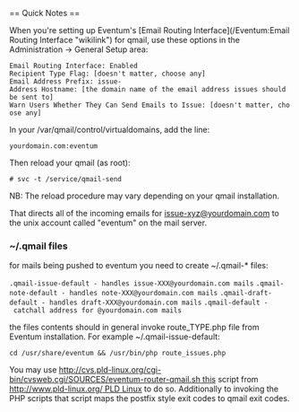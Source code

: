 == Quick Notes ==

When you're setting up Eventum's [Email Routing Interface](/Eventum:Email Routing Interface "wikilink") for qmail, use these options in the Administration -\> General Setup area:

`Email Routing Interface: Enabled`
`Recipient Type Flag: [doesn't matter, choose any]`
`Email Address Prefix: issue-`
`Address Hostname: [the domain name of the email address issues should be sent to]`
`Warn Users Whether They Can Send Emails to Issue: [doesn't matter, choose any]`

In your /var/qmail/control/virtualdomains, add the line:

`yourdomain.com:eventum`

Then reload your qmail (as root):

`# svc -t /service/qmail-send`

NB: The reload procedure may vary depending on your qmail installation.

That directs all of the incoming emails for issue-xyz@yourdomain.com to the unix account called "eventum" on the mail server.

### \~/.qmail files

for mails being pushed to eventum you need to create \~/.qmail-\* files:

`.qmail-issue-default - handles issue-XXX@yourdomain.com mails`
`.qmail-note-default - handles note-XXX@yourdomain.com mails`
`.qmail-draft-default - handles draft-XXX@yourdomain.com mails`
`.qmail-default - catchall address for @yourdomain.com mails`

the files contents should in general invoke route_TYPE.php file from Eventum installation. For example \~/.qmail-issue-default:

`cd /usr/share/eventum && /usr/bin/php route_issues.php`

You may use [<http://cvs.pld-linux.org/cgi-bin/cvsweb.cgi/SOURCES/eventum-router-qmail.sh> this](/http://cvs.pld-linux.org/cgi-bin/cvsweb.cgi/SOURCES/eventum-router-qmail.sh_this "wikilink") script from [<http://www.pld-linux.org/> PLD Linux](/http://www.pld-linux.org/_PLD_Linux "wikilink") to do so. Additionally to invoking the PHP scripts that script maps the postfix style exit codes to qmail exit codes.